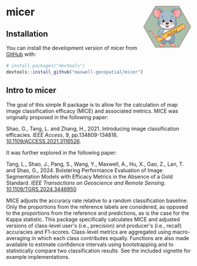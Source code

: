 <!-- README.md is generated from README.Rmd. Please edit that file -->

# micer <img src="vignettes/figures/micerHex.png" align="right" width="132" />

## Installation

You can install the development version of micer from [GitHub](https://github.com/) with:

```r
# install.packages("devtools")
devtools::install_github("maxwell-geospatial/micer")
```

## Intro to micer

The goal of this simple R package is to allow for the calculation of map image classification efficacy (MICE) and associated metrics. MICE was originally proposed in the following paper:

Shao, G., Tang, L. and Zhang, H., 2021. Introducing image classification efficacies. *IEEE Access*, 9, pp.134809-134816. [10.1109/ACCESS.2021.3116526](https://ieeexplore.ieee.org/document/9551959).

It was further explored in the following paper:

Tang, L., Shao, J., Pang, S., Wang, Y., Maxwell, A., Hu, X., Gao, Z., Lan, T. and Shao, G., 2024. Bolstering Performance Evaluation of Image Segmentation Models with Efficacy Metrics in the Absence of a Gold Standard. *IEEE Transactions on Geoscience and Remote Sensing*. [10.1109/TGRS.2024.3446950](https://ieeexplore.ieee.org/document/10643219)

MICE adjusts the accuracy rate relative to a random classification baseline. Only the proportions from the reference labels are considered, as opposed to the proportions from the reference and predictions, as is the case for the Kappa statistic. This package specifically calculates MICE and adjusted versions of class-level user's (i.e., precision) and producer's (i.e., recall) accuracies and F1-scores. Class-level metrics are aggregated using macro-averaging in which each class contributes equally. Functions are also made available to estimate confidence intervals using bootstrapping and to statistically compare two classification results. See the included vignette for example implementations. 
